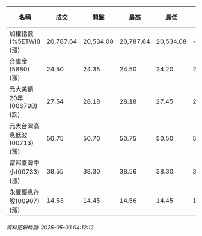 | 名稱 | 成交 | 開盤 | 最高 | 最低 | 均價 | 成交金額(億) | 昨收 | 漲跌幅 | 漲跌 | 總量 | 昨量 | 振幅 |
| -------- | -------- | -------- | -------- |-------- | -------- | -------- |-------- |-------- |-------- | -------- | -------- |-------- |
|加權指數(%5ETWII) (漲)|20,787.64|20,534.08|20,787.64|20,534.08|-|3,273.12|20,235.03|2.73%|552.61|5,861,306|0|1.25%|
|合庫金(5880) (漲)|24.50|24.35|24.50|24.20|24.38|1.88|24.35|0.62%|0.15|7,695|22,237|1.23%|
|元大美債20年(00679B) (跌)|27.54|28.18|28.18|27.45|27.72|43.38|28.48|3.30%|0.94|156,519|101,682|2.56%|
|元大台灣高息低波(00713) (漲)|50.75|50.70|50.75|50.50|50.66|5.88|50.30|0.89%|0.45|11,605|14,009|0.50%|
|富邦臺灣中小(00733) (漲)|38.55|38.30|38.56|38.30|38.51|0.339|38.03|1.37%|0.52|880|921|0.68%|
|永豐優息存股(00907) (漲)|14.53|14.45|14.56|14.45|14.50|0.156|14.40|0.90%|0.13|1,073|4,842|0.76%|
###### 資料更新時間: 2025-05-03 04:12:12
